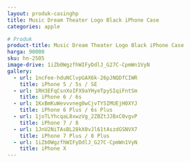 ```yaml
---
layout: produk-casinghp
title: Music Dream Theater Logo Black iPhone Case
categories: apple

# Produk
product-title: Music Dream Theater Logo Black iPhone Case
harga: 90000
sku: hn-2505
image-drive: 1iZb0WgzfhWIFyDdlJ_G27C-CpmWn1VyN
gallery:
  - url: 1ncFee-hduNClvpGAX6k-26pJNQDfCIWR
    title: iPhone 5 / 5s / SE
  - url: 1RH3EFqCsnXoIFX9aYHyeTpySIqiFntSm
    title: iPhone 6 / 6s
  - url: 1KxBmKuWevvvneg0wCjvTYSIMUEjH0XYJ
    title: iPhone 6 Plus / 6s Plus
  - url: 1joTLYhcqaL8xwzVg_2ZBZtJJBxC0vgvP
    title: iPhone 7 / 8
  - url: 1JnU2NiTAsBL28kX0vJl61tAszdGSNVX7
    title: iPhone 7 Plus / 8 Plus
  - url: 1iZb0WgzfhWIFyDdlJ_G27C-CpmWn1VyN
    title: iPhone X
---
```

